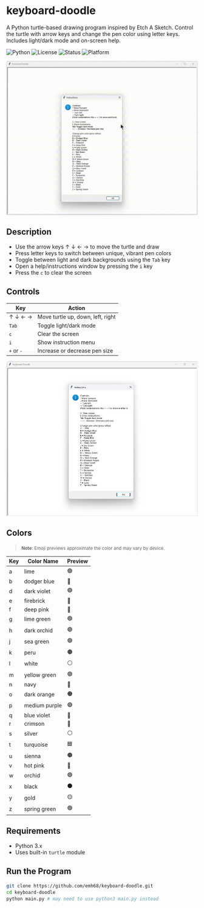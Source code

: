 # keyboard-doodle
A Python turtle-based drawing program inspired by Etch A Sketch. Control the turtle with arrow keys and change the pen color using letter keys. Includes light/dark mode and on-screen help.

![Python](https://img.shields.io/badge/Python-3.x-blue?logo=python)
![License](https://img.shields.io/badge/License-MIT-green)
![Status](https://img.shields.io/badge/Status-In_Progress-yellow)
![Platform](https://img.shields.io/badge/Platform-Windows%20%7C%20Mac%20%7C%20Linux-lightgrey)

![](./images/keyboard_doodle_demo.gif)

## Description
* Use the arrow keys ↑ ↓ ← → to move the turtle and draw
* Press letter keys to switch between unique, vibrant pen colors
* Toggle between light and dark backgrounds using the `Tab` key
* Open a help/instructions window by pressing the `i` key
* Press the `c` to clear the screen


## Controls

| Key             | Action                                      |
|-----------------|-----------------------------------------------|
| ↑ ↓ ← →         | Move turtle up, down, left, right            |
| `Tab`           | Toggle light/dark mode                       |
| `c`             | Clear the screen                             |
| `i`             | Show instruction menu                     |
| `+` or `-`      | Increase or decrease pen size                            |

![](./images/keyboard_doodle_start_screen.jpg)


## Colors
> <small>**Note**: Emoji previews approximate the color and may vary by device.</small>

| Key | Color Name       | Preview |
|-----|------------------|---------|
| a   | lime             | 🟢      |
| b   | dodger blue      | 🔵      |
| d   | dark violet      | 🟣      |
| e   | firebrick        | 🔴      |
| f   | deep pink        | 🌸      |
| g   | lime green       | 🟢      |
| h   | dark orchid      | 🟣      |
| j   | sea green        | 🟢      |
| k   | peru             | 🟤      |
| l   | white            | ⚪      |
| m   | yellow green     | 🟢      |
| n   | navy             | 🔵      |
| o   | dark orange      | 🟠      |
| p   | medium purple    | 🟣      |
| q   | blue violet      | 🔵      |
| r   | crimson          | 🔴      |
| s   | silver           | ⚪      |
| t   | turquoise        | 🟦      |
| u   | sienna           | 🟤      |
| v   | hot pink         | 🌸      |
| w   | orchid           | 🟣      |
| x   | black            | ⚫      |
| y   | gold             | 🟡      |
| z   | spring green     | 🟢      |

## Requirements

- Python 3.x
- Uses built-in `turtle` module

## Run the Program

```bash
git clone https://github.com/emh68/keyboard-doodle.git
cd keyboard-doodle
python main.py # may need to use python3 main.py instead
```
